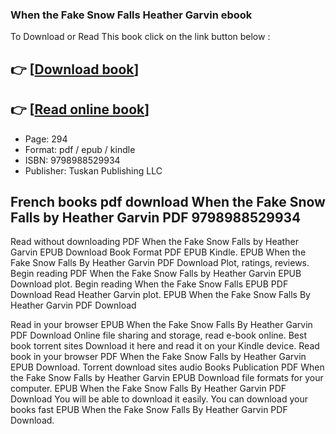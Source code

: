 ### When the Fake Snow Falls Heather Garvin ebook

To Download or Read This book click on the link button below :

## 👉  [**[Download book](http://filesbooks.info/download.php?group=book&from=github.com&id=721995&lnk=1081 "Download book")**]

## 👉  [**[Read online book](http://filesbooks.info/download.php?group=book&from=github.com&id=721995&lnk=1081 "Read online book")**]


* Page: 294
* Format: pdf / epub / kindle
* ISBN: 9798988529934
* Publisher: Tuskan Publishing LLC



## French books pdf download When the Fake Snow Falls by Heather Garvin PDF 9798988529934


Read without downloading PDF When the Fake Snow Falls by Heather Garvin EPUB Download Book Format PDF EPUB Kindle. EPUB When the Fake Snow Falls By Heather Garvin PDF Download Plot, ratings, reviews. Begin reading PDF When the Fake Snow Falls by Heather Garvin EPUB Download plot. Begin reading When the Fake Snow Falls EPUB PDF Download Read Heather Garvin plot. EPUB When the Fake Snow Falls By Heather Garvin PDF Download

Read in your browser EPUB When the Fake Snow Falls By Heather Garvin PDF Download Online file sharing and storage, read e-book online. Best book torrent sites Download it here and read it on your Kindle device. Read book in your browser PDF When the Fake Snow Falls by Heather Garvin EPUB Download. Torrent download sites audio Books Publication PDF When the Fake Snow Falls by Heather Garvin EPUB Download file formats for your computer. EPUB When the Fake Snow Falls By Heather Garvin PDF Download You will be able to download it easily. You can download your books fast EPUB When the Fake Snow Falls By Heather Garvin PDF Download.





